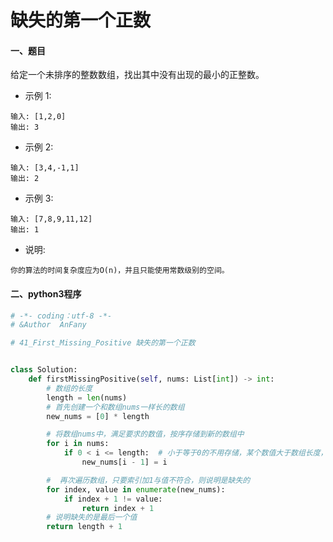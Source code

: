 # 缺失的第一个正数


#### 一、题目

给定一个未排序的整数数组，找出其中没有出现的最小的正整数。

* 示例 1:
```
输入: [1,2,0]
输出: 3
```
* 示例 2:
```
输入: [3,4,-1,1]
输出: 2
```
* 示例 3:
```
输入: [7,8,9,11,12]
输出: 1
```
* 说明:
```
你的算法的时间复杂度应为O(n)，并且只能使用常数级别的空间。
```

#### 二、python3程序

```python
# -*- coding：utf-8 -*-
# &Author  AnFany

# 41_First_Missing_Positive 缺失的第一个正数


class Solution:
    def firstMissingPositive(self, nums: List[int]) -> int:
        # 数组的长度
        length = len(nums)
        # 首先创建一个和数组nums一样长的数组
        new_nums = [0] * length

        # 将数组nums中，满足要求的数值，按序存储到新的数组中
        for i in nums:
            if 0 < i <= length:  # 小于等于0的不用存储，某个数值大于数组长度，也不需要存储，因为缺失的正数肯定小于该值
                new_nums[i - 1] = i

        #  再次遍历数组，只要索引加1与值不符合，则说明是缺失的
        for index, value in enumerate(new_nums):
            if index + 1 != value:
                return index + 1
        # 说明缺失的是最后一个值
        return length + 1
```
